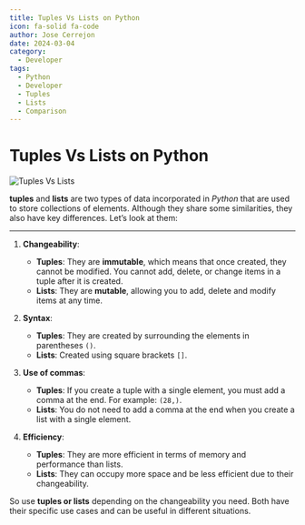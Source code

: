 ```yaml
---
title: Tuples Vs Lists on Python
icon: fa-solid fa-code
author: Jose Cerrejon
date: 2024-03-04
category:
  - Developer
tags:
  - Python
  - Developer
  - Tuples
  - Lists
  - Comparison
---
```

# Tuples Vs Lists on Python

![Tuples Vs Lists](/images/2024/03/tuples_vs_lists.jpg "Tuples Vs Lists")

**tuples** and **lists** are two types of data incorporated in _Python_ that are used to store collections of elements. Although they share some similarities, they also have key differences. Let’s look at them:

- - -

1. **Changeability**:
    - **Tuples**: They are **immutable**, which means that once created, they cannot be modified. You cannot add, delete, or change items in a tuple after it is created.
    - **Lists**: They are **mutable**, allowing you to add, delete and modify items at any time.

2. **Syntax**:
    - **Tuples**: They are created by surrounding the elements in parentheses `()`.
    - **Lists**: Created using square brackets `[]`.

3. **Use of commas**:
    - **Tuples**: If you create a tuple with a single element, you must add a comma at the end. For example: `(28,)`.
    - **Lists**: You do not need to add a comma at the end when you create a list with a single element.

4. **Efficiency**:
    - **Tuples**: They are more efficient in terms of memory and performance than lists.
    - **Lists**: They can occupy more space and be less efficient due to their changeability.

So use **tuples or lists** depending on the changeability you need. Both have their specific use cases and can be useful in different situations.